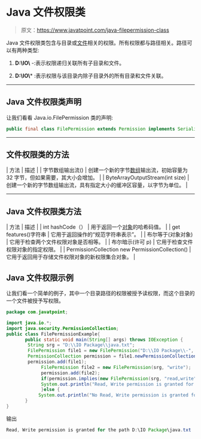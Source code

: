 # Java 文件权限类

> 原文：<https://www.javatpoint.com/java-filepermission-class>

Java 文件权限类包含与目录或[文件](java-file-class)相关的权限。所有权限都与路径相关。路径可以有两种类型:

1) **D:\\IO\\** -:表示权限递归关联所有子目录和文件。

2) **D:\\IO\\*** :表示权限与该目录内除子目录外的所有目录和文件关联。

* * *

## Java 文件权限类声明

让我们看看 Java.io.FilePermission 类的声明:

```java
public final class FilePermission extends Permission implements Serializable

```

* * *

## 文件权限类的方法

| 方法 | 描述 |
| 字节数组输出流() | 创建一个新的字节[数组](array-in-java)输出流，初始容量为 32 字节，但如果需要，其大小会增加。 |
| ByteArrayOutputStream(int size) | 创建一个新的字节数组输出流，具有指定大小的缓冲区容量，以字节为单位。 |

* * *

## Java 文件权限类方法

| 方法 | 描述 |
| int hashCode（） | 用于返回一个[对象](object-and-class-in-java)的哈希码值。 |
| get features()字符串 | 它用于返回操作的“规范字符串表示”。 |
| 布尔等于(对象对象) | 它用于检查两个文件权限对象是否相等。 |
| 布尔暗示(许可 p) | 它用于检查文件权限对象的指定权限。 |
| PermissionCollection new PermissionCollection() | 它用于返回用于存储文件权限对象的新权限集合对象。 |

## Java 文件权限示例

让我们看一个简单的例子，其中一个目录路径的权限被授予读权限，而这个目录的一个文件被授予写权限。

```java
package com.javatpoint;

import java.io.*;
import java.security.PermissionCollection;
public class FilePermissionExample{
	   public static void main(String[] args) throws IOException {
	    String srg = "D:\\IO Package\\java.txt";
	    FilePermission file1 = new FilePermission("D:\\IO Package\\-", "read");
	    PermissionCollection permission = file1.newPermissionCollection();
	    permission.add(file1);
	         FilePermission file2 = new FilePermission(srg, "write");
	         permission.add(file2);
		     if(permission.implies(new FilePermission(srg, "read,write"))) {
	         System.out.println("Read, Write permission is granted for the path "+srg );
  	         }else {
  	        System.out.println("No Read, Write permission is granted for the path "+srg);  	         }
	   } 
}

```

输出

```java
Read, Write permission is granted for the path D:\IO Package\java.txt

```